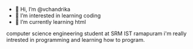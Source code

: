 - 👋 Hi, I’m @vchandrika
- 👀 I’m interested in learning coding 
- 🌱 I’m currently learning html 

computer science engineering student at SRM IST ramapuram
i'm really intrested in programming and learning how to program.
<!---
vchandrika/vchandrika is a ✨ special ✨ repository because its `README.md` (this file) appears on your GitHub profile.
You can click the Preview link to take a look at your changes.
--->
